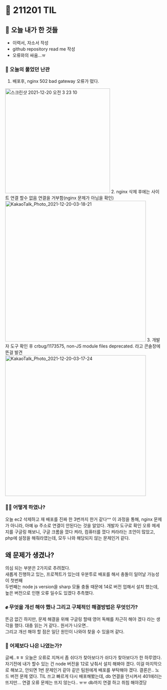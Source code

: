 # :rocket: 211201 TIL

## :seedling: 오늘 내가 한 것들
* 이력서, 자소서 작성  
* github repository read me 작성  
* 오류와의 싸움...ㅠ

### :speech_balloon: 오늘의 풀었던 난관
1. 배포후, nginx 502 bad gateway 오류가 떴다. 
<img width="336" alt="스크린샷 2021-12-20 오전 3 23 10" src="https://user-images.githubusercontent.com/88166362/146686408-e2cc0e3a-e5f8-4ecc-b368-bf95b6649b0e.png">
2. nginx 삭제 후에는 사이트 연결 할수 없음 연결을 거부함(nginx 문제가 아님을 확인)
<img width="451" alt="KakaoTalk_Photo_2021-12-20-03-18-21" src="https://user-images.githubusercontent.com/88166362/146686204-8c66342e-8313-41ec-bb16-f96e58542d3a.png">
3. 개발자 도구 확인 후 crbug/1173575, non-JS module files deprecated. 라고 콘솔창에 뜬걸 발견
<img width="451" alt="KakaoTalk_Photo_2021-12-20-03-17-24" src="https://user-images.githubusercontent.com/88166362/146686161-79c9756c-6fdd-4a31-9843-917d7714b5f4.png">

### 💫✨ 어떻게 하였나?
오늘
ec2 삭제하고 재 배포를 진짜 한 3번까지 한거 같다^^
이 과정을 통해, nginx 문제가 아니라, 아예 ip 주소로 연결이 안된다는 것을 알았다.
개발자 도구로 확인 오류 메세지를 구글링 해보니, 구글 크롬을 껐다 켜라, 컴퓨터를 껐다 켜라라는 조언이 많았고, php에 설정을 해줘라였는데,
모두 나와 해당되지 않는 문제인거 같다.

## 왜 문제가 생겼나?
의심 되는 부분은 2가지로 추려졌다.  
새롭게 진행하고 있는, 프로젝트가 있는데 우분투로 배포를 해서 충돌이 일어날 가능성이 첫번째  
두번째는 node js version을 sharp 모듈 충돌 때문에 14로 버전 업해서 설치 했는데, 높은 버전으로 인핸 오류 일수도 있겠다 추측했다.

### :fist: 무엇을 개선 해야 했나  그리고 구체적인 해결방법은 무엇인가?
뜬금 없긴 하지만, 문제 해결을 위해 구글링 할때 영어 독해를 차근히 해야 겠다 라는 생각을 했다.
대충 읽는 거 같다.. 원서가 나오면..    
그리고 개선 해야 할 점은 일단 원인이 나와야 찾을 수 있을꺼 같다.

### :muscle: 어제보다 나은 나였는가?  
글쎄..ㅎㅎ 
오늘은 오류로 지쳐서 좀 쉬다가 찾아보다가 쉬다가 찾아보다가 한 하루였다.
자기전에 내가 할수 있는 건 node 버전을 12로 낮춰서 설치 해봐야 겠다.
이걸 마지막으로 해보고, 
안되면 1번 문제인거 같아 같은 팀원에게 배포를 부탁해야 겠다.
결론은.. 노드 버전 문제 였다. TIL 쓰고  빠르게 다시 배포해봤는데, 
db 연결을 안시켜서 401에러는 뜨지만... 연결 오류 문제는 뜨지 않는다.. ㅠㅠ
db까지 연결 하고 취침 해야겠당
